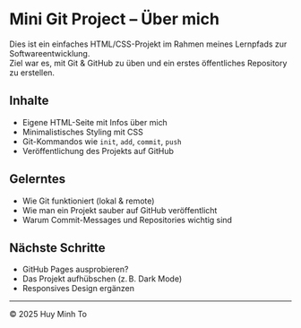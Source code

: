 # Mini Git Project – Über mich

Dies ist ein einfaches HTML/CSS-Projekt im Rahmen meines Lernpfads zur Softwareentwicklung.  
Ziel war es, mit Git & GitHub zu üben und ein erstes öffentliches Repository zu erstellen.

## Inhalte

- Eigene HTML-Seite mit Infos über mich
- Minimalistisches Styling mit CSS
- Git-Kommandos wie `init`, `add`, `commit`, `push`
- Veröffentlichung des Projekts auf GitHub

## Gelerntes

- Wie Git funktioniert (lokal & remote)
- Wie man ein Projekt sauber auf GitHub veröffentlicht
- Warum Commit-Messages und Repositories wichtig sind

## Nächste Schritte

- GitHub Pages ausprobieren?
- Das Projekt aufhübschen (z. B. Dark Mode)
- Responsives Design ergänzen

---

© 2025 Huy Minh To
